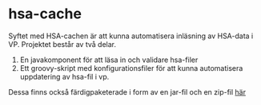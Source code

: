 # hsa-cache

Syftet med HSA-cachen är att kunna automatisera inläsning av HSA-data i VP.
Projektet består av två delar.
1. En javakomponent för att läsa in och validare hsa-filer
2. Ett groovy-skript med konfigurationsfiler för att kunna automatisera uppdatering av hsa-fil i vp.

Dessa finns också färdigpaketerade i form av en jar-fil och en zip-fil [här](http://repo1.maven.org/maven2/se/skltp/hsa-cache/hsa-cache/)